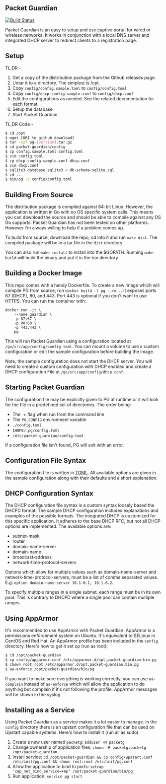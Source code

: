 Packet Guardian
---------------

[![Build Status](https://travis-ci.org/onesimus-systems/packet-guardian.svg?branch=master)](https://travis-ci.org/onesimus-systems/packet-guardian)

Packet Guardian is an easy to setup and use captive portal for wired or wireless networks.
It works in conjunction with a local DNS server and integrated DHCP server to redirect
clients to a registration page.

Setup
-----

TL;DR -

1. Get a copy of the distribution package from the Github releases page.
2. Untar it to a directory. The simplest is /opt.
3. Copy `config/config.sample.toml` to `config/config.toml`
4. Copy `config/dhcp-config.sample.conf` to `config/dhcp.conf`
5. Edit the configurations as needed. See the related documentation for each format.
6. Setup the database
7. Start Packet Guardian

TL;DR Code -

```bash
$ cd /opt
$ wget [URI to github download]
$ tar -xzf pg-[version].tar.gz
$ cd packet-guardian/config
$ cp config.sample.toml config.toml
$ vim config.toml
$ cp dhcp-config.sample.conf dhcp.conf
$ vim dhcp.conf
$ sqlite3 database.sqlite3 < db-schema-sqlite.sql
$ cd ..
$ bin/pg -c config/config.toml
```

Building From Source
--------------------

The distribution package is compiled against 64-bit Linux. However, the application
is written in Go with no OS specific system calls. This means you can download the
source and should be able to compile against any OS Go supports. Packet Guardian
has not been tested on other platforms. However I'm always willing to help if a
problem comes up.

To build from source, download the repo, cd into it and run `make dist`. The compiled
package will be in a tar file in the `dist` directory.

You can also run `make install` to install into the $GOPATH. Running `make build`
will build the binary and put it in the `bin` directory.

Building a Docker Image
-----------------------

This repo comes with a handy Dockerfile. To create a new image which will compile
PG from source, run `docker build -t pg --rm .`. It exposes ports 67 (DHCP), 80, and 443.
Port 443 is optional if you don't want to use HTTPS. You can run the container with:

```
docker run -it \
    --name guardian \
    -p 67:67 \
    -p 80:80 \
    -p 443:443 \
    pg
```

This will run Packet Guardian using a configuration located at
`/go/src/app/config/config.toml`. You can mount a volume to use a
custom configuration or edit the sample configuration before building the image.

Note, the sample configuration does not start the DHCP server. You will need to
create a custom configuration with DHCP enabled and create a DHCP configuration File
at `/go/src/app/config/dhcp.conf`.

Starting Packet Guardian
------------------------

The configuration file may be explicitly given to PG at runtime or it will look
for the file in a predefined set of directories. The order being:

- The `-c` flag when run from the command line
- The `PG_CONFIG` environment variable
- `./config.toml`
- `$HOME/.pg/config.toml`
- `/etc/packet-guardian/config.toml`

If a configuration file isn't found, PG will exit with an error.

Configuration File Syntax
-------------------------

The configuration file is written in [TOML](https://github.com/toml-lang/toml).
All available options are given in the sample configuration along with their defaults
and a short explanation.

DHCP Configuration Syntax
-------------------------

The DHCP configuration file syntax is a custom syntax loosely based the DHCPD format.
The sample DHCP configuration includes explanations and examples of the possible
formats. The integrated DHCP is customized for this specific application.
It adheres to the base DHCP RFC, but not all DHCP options are implemented. The
available options are:

- subnet-mask
- router
- domain-name-server
- domain-name
- broadcast-address
- network-time-protocol-servers

Options which allow for multiple values such as domain-name-server and network-time-protocol-servers,
must be a list of comma separated values. E.g: `option domain-name-server 10.1.0.1, 10.1.0.2`.

To specify multiple ranges in a single subnet, each range must be in its own pool.
This is contrary to DHCPD where a single pool can contain multiple ranges.

Using AppArmor
--------------

It's recommended to use AppArmor with Packet Guardian. AppArmor is a permissions
enforcement system on Ubuntu. It's equivalent to SELinux in CentOS and Red Hat.
An AppArmor profile has been included in the `config` directory. Here's how to
get it set up (run as root):

```bash
$ cd /opt/packet-guardian
$ cp config/apparmor.conf /etc/apparmor.d/opt.packet-guardian.bin.pg
$ chown root:root /etc/apparmor.d/opt.packet-guardian.bin.pg
$ aa-enforce /opt/packet-guardian/bin/pg
```

If you want to make sure everything is working correctly, you can use `aa-complain`
instead of `aa-enforce` which will allow the application to do anything but complain
if it's not following the profile. AppArmor messages will be shown in the syslog.

Installing as a Service
-----------------------

Using Packet Guardian as a service makes it a lot easier to manage. In the `config`
directory there is an upstart configuration file that can be used on Upstart
capable systems. Here's how to install it (run all as sudo):

1. Create a new user named `packetg`: `adduser -M packetg`
2. Change ownership of application files: `chown -R packetg:packetg /opt/packet-guardian`
3. Install service: `cd /opt/packet-guardian && cp config/upstart.conf /etc/init/pg.conf && chown root:root /etc/init/pg.conf`
4. Allow the application to bind to ports: `setcap 'cap_net_bind_service=+ep' /opt/packet-guardian/bin/pg`
5. Run application: `service pg start`
